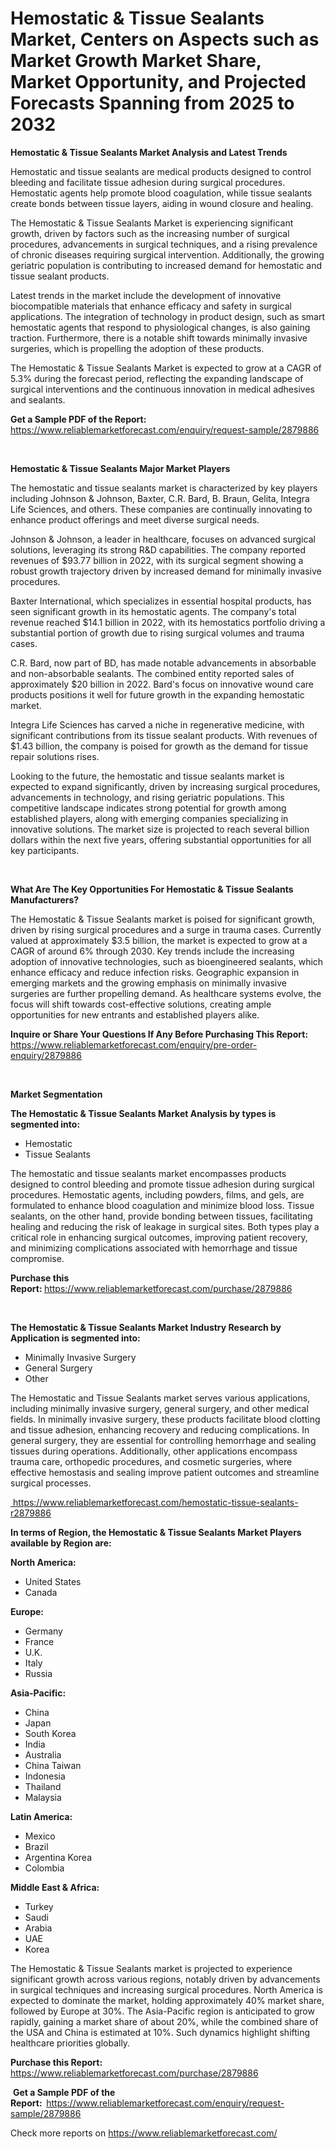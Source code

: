 <p><h1>Hemostatic & Tissue Sealants Market, Centers on Aspects such as Market Growth Market Share, Market Opportunity, and Projected Forecasts Spanning from 2025 to 2032</h1></p><p><strong>Hemostatic & Tissue Sealants Market Analysis and Latest Trends</strong></p>
<p><p>Hemostatic and tissue sealants are medical products designed to control bleeding and facilitate tissue adhesion during surgical procedures. Hemostatic agents help promote blood coagulation, while tissue sealants create bonds between tissue layers, aiding in wound closure and healing.</p><p>The Hemostatic & Tissue Sealants Market is experiencing significant growth, driven by factors such as the increasing number of surgical procedures, advancements in surgical techniques, and a rising prevalence of chronic diseases requiring surgical intervention. Additionally, the growing geriatric population is contributing to increased demand for hemostatic and tissue sealant products. </p><p>Latest trends in the market include the development of innovative biocompatible materials that enhance efficacy and safety in surgical applications. The integration of technology in product design, such as smart hemostatic agents that respond to physiological changes, is also gaining traction. Furthermore, there is a notable shift towards minimally invasive surgeries, which is propelling the adoption of these products.</p><p>The Hemostatic & Tissue Sealants Market is expected to grow at a CAGR of 5.3% during the forecast period, reflecting the expanding landscape of surgical interventions and the continuous innovation in medical adhesives and sealants.</p></p>
<p><strong>Get a Sample PDF of the Report:&nbsp;</strong> <a href="https://www.reliablemarketforecast.com/enquiry/request-sample/2879886?utm_campaign=3352&utm_medium=2&utm_source=Github&utm_content=ia&utm_term=12032025&utm_id=hemostatic-tissue-sealants">https://www.reliablemarketforecast.com/enquiry/request-sample/2879886</a></p>
<p>&nbsp;</p>
<p><strong>Hemostatic & Tissue Sealants Major Market Players</strong></p>
<p><p>The hemostatic and tissue sealants market is characterized by key players including Johnson & Johnson, Baxter, C.R. Bard, B. Braun, Gelita, Integra Life Sciences, and others. These companies are continually innovating to enhance product offerings and meet diverse surgical needs.</p><p>Johnson & Johnson, a leader in healthcare, focuses on advanced surgical solutions, leveraging its strong R&D capabilities. The company reported revenues of $93.77 billion in 2022, with its surgical segment showing a robust growth trajectory driven by increased demand for minimally invasive procedures.</p><p>Baxter International, which specializes in essential hospital products, has seen significant growth in its hemostatic agents. The company's total revenue reached $14.1 billion in 2022, with its hemostatics portfolio driving a substantial portion of growth due to rising surgical volumes and trauma cases.</p><p>C.R. Bard, now part of BD, has made notable advancements in absorbable and non-absorbable sealants. The combined entity reported sales of approximately $20 billion in 2022. Bard's focus on innovative wound care products positions it well for future growth in the expanding hemostatic market.</p><p>Integra Life Sciences has carved a niche in regenerative medicine, with significant contributions from its tissue sealant products. With revenues of $1.43 billion, the company is poised for growth as the demand for tissue repair solutions rises.</p><p>Looking to the future, the hemostatic and tissue sealants market is expected to expand significantly, driven by increasing surgical procedures, advancements in technology, and rising geriatric populations. This competitive landscape indicates strong potential for growth among established players, along with emerging companies specializing in innovative solutions. The market size is projected to reach several billion dollars within the next five years, offering substantial opportunities for all key participants.</p></p>
<p>&nbsp;</p>
<p><strong>What Are The Key Opportunities For Hemostatic & Tissue Sealants Manufacturers?</strong></p>
<p><p>The Hemostatic & Tissue Sealants market is poised for significant growth, driven by rising surgical procedures and a surge in trauma cases. Currently valued at approximately $3.5 billion, the market is expected to grow at a CAGR of around 6% through 2030. Key trends include the increasing adoption of innovative technologies, such as bioengineered sealants, which enhance efficacy and reduce infection risks. Geographic expansion in emerging markets and the growing emphasis on minimally invasive surgeries are further propelling demand. As healthcare systems evolve, the focus will shift towards cost-effective solutions, creating ample opportunities for new entrants and established players alike.</p></p>
<p><strong>Inquire or Share Your Questions If Any Before Purchasing This Report:</strong> <a href="https://www.reliablemarketforecast.com/enquiry/pre-order-enquiry/2879886?utm_campaign=3352&utm_medium=2&utm_source=Github&utm_content=ia&utm_term=12032025&utm_id=hemostatic-tissue-sealants">https://www.reliablemarketforecast.com/enquiry/pre-order-enquiry/2879886</a></p>
<p>&nbsp;</p>
<p><strong>Market Segmentation</strong></p>
<p><strong>The Hemostatic & Tissue Sealants Market Analysis by types is segmented into:</strong></p>
<p><ul><li>Hemostatic</li><li>Tissue Sealants</li></ul></p>
<p><p>The hemostatic and tissue sealants market encompasses products designed to control bleeding and promote tissue adhesion during surgical procedures. Hemostatic agents, including powders, films, and gels, are formulated to enhance blood coagulation and minimize blood loss. Tissue sealants, on the other hand, provide bonding between tissues, facilitating healing and reducing the risk of leakage in surgical sites. Both types play a critical role in enhancing surgical outcomes, improving patient recovery, and minimizing complications associated with hemorrhage and tissue compromise.</p></p>
<p><strong>Purchase this Report:&nbsp;</strong><a href="https://www.reliablemarketforecast.com/purchase/2879886?utm_campaign=3352&utm_medium=2&utm_source=Github&utm_content=ia&utm_term=12032025&utm_id=hemostatic-tissue-sealants">https://www.reliablemarketforecast.com/purchase/2879886</a></p>
<p>&nbsp;</p>
<p><strong>The Hemostatic & Tissue Sealants Market Industry Research by Application is segmented into:</strong></p>
<p><ul><li>Minimally Invasive Surgery</li><li>General Surgery</li><li>Other</li></ul></p>
<p><p>The Hemostatic and Tissue Sealants market serves various applications, including minimally invasive surgery, general surgery, and other medical fields. In minimally invasive surgery, these products facilitate blood clotting and tissue adhesion, enhancing recovery and reducing complications. In general surgery, they are essential for controlling hemorrhage and sealing tissues during operations. Additionally, other applications encompass trauma care, orthopedic procedures, and cosmetic surgeries, where effective hemostasis and sealing improve patient outcomes and streamline surgical processes.</p></p>
<p><a href="https://www.reliablemarketforecast.com/hemostatic-tissue-sealants-r2879886?utm_campaign=3352&utm_medium=2&utm_source=Github&utm_content=ia&utm_term=12032025&utm_id=hemostatic-tissue-sealants">&nbsp;https://www.reliablemarketforecast.com/hemostatic-tissue-sealants-r2879886</a></p>
<p><strong>In terms of Region, the Hemostatic & Tissue Sealants Market Players available by Region are:</strong></p>
<p>
    <p> <strong> North America: </strong>
        <ul>
            <li>United States</li>
            <li>Canada</li>
        </ul>
        </p> 
    <p> <strong> Europe: </strong>
        <ul>
            <li>Germany</li>
            <li>France</li>
            <li>U.K.</li>
            <li>Italy</li>
            <li>Russia</li>
        </ul>
        </p> 
    <p> <strong> Asia-Pacific: </strong>
        <ul>
            <li>China</li>
            <li>Japan</li>
            <li>South Korea</li>
            <li>India</li>
            <li>Australia</li>
            <li>China Taiwan</li>
            <li>Indonesia</li>
            <li>Thailand</li>
            <li>Malaysia</li>
        </ul>
        </p> 
    <p> <strong> Latin America: </strong>
        <ul>
            <li>Mexico</li>
            <li>Brazil</li>
            <li>Argentina Korea</li>
            <li>Colombia</li>
        </ul>
        </p> 
    <p> <strong> Middle East & Africa: </strong>
        <ul>
            <li>Turkey</li>
            <li>Saudi</li>
            <li>Arabia</li>
            <li>UAE</li>
            <li>Korea</li>
        </ul>
    </p>
    </p>
<p><p>The Hemostatic & Tissue Sealants market is projected to experience significant growth across various regions, notably driven by advancements in surgical techniques and increasing surgical procedures. North America is expected to dominate the market, holding approximately 40% market share, followed by Europe at 30%. The Asia-Pacific region is anticipated to grow rapidly, gaining a market share of about 20%, while the combined share of the USA and China is estimated at 10%. Such dynamics highlight shifting healthcare priorities globally.</p></p>
<p><strong>Purchase this Report: </strong><a href="https://www.reliablemarketforecast.com/purchase/2879886?utm_campaign=3352&utm_medium=2&utm_source=Github&utm_content=ia&utm_term=12032025&utm_id=hemostatic-tissue-sealants">https://www.reliablemarketforecast.com/purchase/2879886</a></p>
<p>&nbsp;<strong>Get a Sample PDF of the Report:&nbsp;&nbsp;</strong><a href="https://www.reliablemarketforecast.com/enquiry/request-sample/2879886?utm_campaign=3352&utm_medium=2&utm_source=Github&utm_content=ia&utm_term=12032025&utm_id=hemostatic-tissue-sealants">https://www.reliablemarketforecast.com/enquiry/request-sample/2879886</a></p>
<p><strong></strong></p>
<p>Check more reports on <a href="https://www.reliablemarketforecast.com/?utm_campaign=3352&utm_medium=2&utm_source=Github&utm_content=ia&utm_term=12032025&utm_id=hemostatic-tissue-sealants">https://www.reliablemarketforecast.com/</a></p>